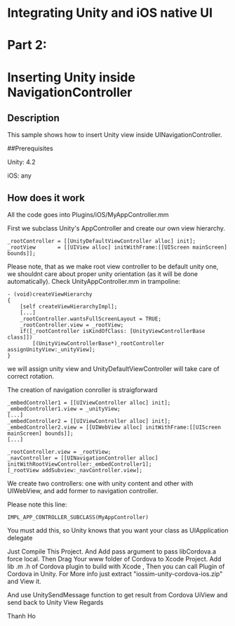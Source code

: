 # Integrating Unity and iOS native UI
# Part 2:
# Inserting Unity inside NavigationController


## Description

This sample shows how to insert Unity view inside UINavigationController.


##Prerequisites

Unity: 4.2

iOS: any


## How does it work

All the code goes into Plugins/iOS/MyAppController.mm

First we subclass Unity's AppController and create our own view hierarchy.

	_rootController	= [[UnityDefaultViewController alloc] init];
	_rootView		= [[UIView alloc] initWithFrame:[[UIScreen mainScreen] bounds]];

Please note, that as we make root view controller to be default unity one, we shouldnt care about proper unity orientation (as it will be done automatically).
Check UnityAppController.mm in trampoline:

	- (void)createViewHierarchy
	{
		[self createViewHierarchyImpl];
		[...]
		_rootController.wantsFullScreenLayout = TRUE;
		_rootController.view = _rootView;
		if([_rootController isKindOfClass: [UnityViewControllerBase class]])
			[(UnityViewControllerBase*)_rootController assignUnityView:_unityView];
	}

we will assign unity view and UnityDefaultViewController will take care of correct rotation.

The creation of navigation conroller is straigforward

	_embedController1 = [[UIViewController alloc] init];
	_embedController1.view = _unityView;
	[...]
	_embedController2 = [[UIViewController alloc] init];
	_embedController2.view = [[UIWebView alloc] initWithFrame:[[UIScreen mainScreen] bounds]];
	[...]

	_rootController.view = _rootView;
	_navController = [[UINavigationController alloc] initWithRootViewController:_embedController1];
	[_rootView addSubview:_navController.view];

We create two controllers: one with unity content and other with UIWebView, and add former to navigation controller.

Please note this line:

	IMPL_APP_CONTROLLER_SUBCLASS(MyAppController)

You must add this, so Unity knows that you want your class as UIApplication delegate

Just Compile This Project.
And Add pass argument to pass libCordova.a force local.
Then Drag Your www folder of Cordova to Xcode Project.
Add lib .m .h of Cordova plugin to build with Xcode , Then you can call Plugin of Cordova in Unity.
For More info just extract "iossim-unity-cordova-ios.zip" and View it.

And use UnitySendMessage function to get result from Cordova UiView and send back to Unity View
Regards

Thanh Ho
